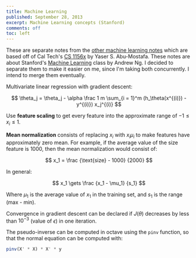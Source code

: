 ```yaml
---
title: Machine Learning
published: September 28, 2013
excerpt: Machine Learning concepts (Stanford)
comments: off
toc: left
---
```


These are separate notes from the [other machine learning notes](/notes/machine-learning/) which are based off of Cal Tech's [CS 1156x](https://www.edx.org/course/caltechx/cs1156x/learning-data/1120) by Yaser S. Abu-Mostafa. These notes are about Stanford's [Machine Learning](https://www.coursera.org/course/ml) class by Andrew Ng. I decided to separate them to make it easier on me, since I'm taking both concurrently. I intend to merge them eventually.

Multivariate linear regression with gradient descent:

$$ \theta_j = \theta_j - \alpha \frac 1 m \sum_{i = 1}^m (h_\theta(x^{(i)}) - y^{(i)}) x_j^{(i)} $$

Use **feature scaling** to get every feature into the approximate range of $-1 \leq x_i \leq 1$.

**Mean normalization** consists of replacing $x_i$ with $x_i \mu_i$ to make features have approximately zero mean. For example, if the average value of the size feature is $1000$, then the mean normalization would consist of:

$$ x_1 = \frac {\text{size} - 1000} {2000} $$

In general:

$$ x_1 \gets \frac {x_1 - \mu_1} {s_1} $$

Where $\mu_1$ is the average value of $x_1$ in the training set, and $s_1$ is the range (max - min).

Convergence in gradient descent can be declared if $J(\theta)$ decreases by less than $10^{-3}$ (value of $\epsilon$) in one iteration.

The pseudo-inverse can be computed in octave using the `pinv` function, so that the normal equation can be computed with:

~~~ octave
pinv(X' * X) * X' * y
~~~

